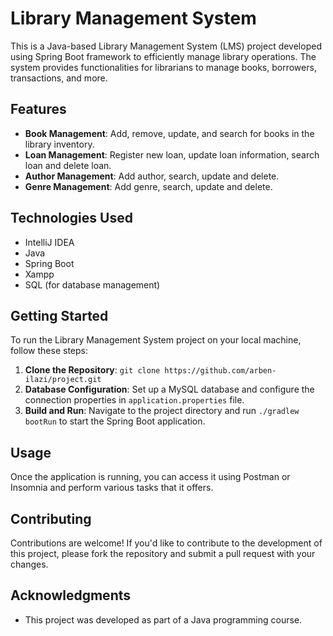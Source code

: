 # **Library Management System**

This is a Java-based Library Management System (LMS) project developed using Spring Boot framework to efficiently manage library operations. The system provides functionalities for librarians to manage books, borrowers, transactions, and more.

## **Features**

- **Book Management**: Add, remove, update, and search for books in the library inventory.
- **Loan Management**: Register new loan, update loan information, search loan and delete loan.
- **Author Management**: Add author, search, update and delete.
- **Genre Management**: Add genre, search, update and delete.


## **Technologies Used**

- IntelliJ IDEA
- Java
- Spring Boot
- Xampp
- SQL (for database management)
  

## **Getting Started**

To run the Library Management System project on your local machine, follow these steps:

1. **Clone the Repository**: `git clone https://github.com/arben-ilazi/project.git`
2. **Database Configuration**: Set up a MySQL database and configure the connection properties in `application.properties` file.
3. **Build and Run**: Navigate to the project directory and run `./gradlew bootRun` to start the Spring Boot application.

## **Usage**

Once the application is running, you can access it using Postman or Insomnia and perform various tasks that it offers.
## **Contributing**

Contributions are welcome! If you'd like to contribute to the development of this project, please fork the repository and submit a pull request with your changes.


## **Acknowledgments**

- This project was developed as part of a Java programming course.
